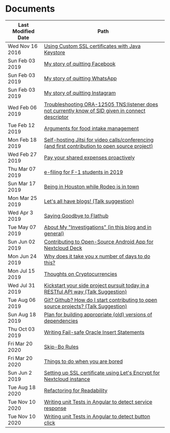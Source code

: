 # Documents

Last Modified Date|Path
-|-
Wed Nov 16 2016|[Using Custom SSL certificates with Java Keystore](using-custom-certs-with-java-keystore-in-2016-jdk7.md)
Sun Feb 03 2019|[My story of quitting Facebook](my-story-of-quitting-facebook.md)
Sun Feb 03 2019|[My story of quitting WhatsApp](my-story-of-quitting-whatsapp.md)
Sun Feb 03 2019|[My story of quitting Instagram](my-story-of-quitting-instagram.md)
Wed Feb 06 2019|[Troubleshooting ORA-12505 TNS:listener does not currently know of SID given in connect descriptor](troubleshooting-ora-12505-does-not-currently-know-of-sid-given-mule-4.md)
Tue Feb 12 2019|[Arguments for food intake management](arguments-for-food-intake-management.md)
Mon Feb 18 2019|[Self-hosting Jitsi for video calls/conferencing (and first contribution to open source project)](self-hosting-jitsi-for-video-calls-conferencing-and-first-contribution.md )
Wed Feb 27 2019|[Pay your shared expenses proactively](pay-your-shared-expenses-proactively.md)
Thu Mar 07 2019|[e-filing for F-1 students in 2019](e-filing-for-f-1-students-in-2019.md)
Sun Mar 17 2019|[Being in Houston while Rodeo is in town](being-in-houston-while-rodeo-is-in-town.md)
Mon Mar 25 2019|[Let's all have blogs! (Talk suggestion)](lets-all-have-blogs-talk-suggestion.md)
Wed Apr 3 2019|[Saying Goodbye to Flathub](saying-goodbye-to-flathub.md)
Tue May 07 2019|[About My "Investigations" (in this blog and in general)](about-my-investigations-in-this-blog-and-in-general.md)
Sun Jun 02 2019|[Contributing to Open-Source Android App for Nextcloud Deck](contributing-to-open-source-android-app-for-nextcloud-deck.md)
Mon Jun 24 2019|[Why does it take you x number of days to do this?](why-does-it-take-3-days-to-develop-an-api-endpoint.md)
Mon Jul 15 2019|[Thoughts on Cryptocurrencies](thoughts-on-cryptocurrencies.md)
Wed Jul 31 2019|[Kickstart your side project pursuit today in a RESTful API way (Talk Suggestion)](kickstart-your-side-project-in-a-restful-way-talk-suggestion.md)
Tue Aug 06 2019|[Git? Github? How do I start contributing to open source projects? (Talk Suggestion)](intro-to-git-and-contributing-to-open-source.md )
Sun Aug 18 2019|[Plan for building appropriate (old) versions of dependencies](plan-for-building-appropriate-old-versions-of-dependencies.md)
Thu Oct 03 2019|[Writing Fail-safe Oracle Insert Statements](writing-fail-safe-oracle-insert-statements.md)
Fri Mar 20 2020|[Skip-Bo Rules](skip-bo-rules.md)
Fri Mar 20 2020|[Things to do when you are bored](things-to-do-when-you-are-bored.md)
Sun Jun 2 2019|[Setting up SSL certificate using Let's Encrypt for Nextcloud instance](setting-up-letsencrypt-ssl-for-nextcloud.md)
Tue Aug 18 2020|[Refactoring for Readability](refactoring-for-readability.md)
Tue Nov 10 2020|[Writing unit Tests in Angular to detect service response](writing-focussed-unit-tests-angular.md)
Tue Nov 10 2020|[Writing unit Tests in Angular to detect button click](writing-unit-tests-for-ui-events-angular.md)
